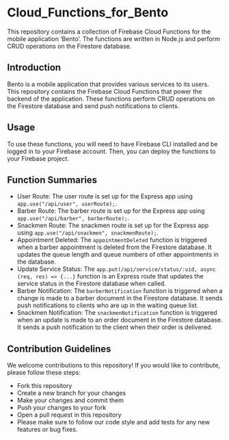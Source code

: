 # Cloud_Functions_for_Bento
This repository contains a collection of Firebase Cloud Functions for the mobile application ‘Bento’. The functions are written in Node.js and perform CRUD operations on the Firestore database.

## Introduction
Bento is a mobile application that provides various services to its users. This repository contains the Firebase Cloud Functions that power the backend of the application. These functions perform CRUD operations on the Firestore database and send push notifications to clients.

## Usage
To use these functions, you will need to have Firebase CLI installed and be logged in to your Firebase account. Then, you can deploy the functions to your Firebase project.

## Function Summaries
- User Route: The user route is set up for the Express app using `app.use("/api/user", userRoute);`.
- Barber Route: The barber route is set up for the Express app using `app.use("/api/barber", barberRoute);`.
- Snackmen Route: The snackmen route is set up for the Express app using `app.use("/api/snackmen", snackmenRoute);`.
- Appointment Deleted: The `appointmentDeleted` function is triggered when a barber appointment is deleted from the Firestore database. It updates the queue length and queue numbers of other appointments in the database.
- Update Service Status: The `app.put(/api/service/status/:uid, async (req, res) => {...}` function is an Express route that updates the service status in the Firestore database when called.
- Barber Notification: The `barberNotification` function is triggered when a change is made to a barber document in the Firestore database. It sends push notifications to clients who are up in the waiting queue list.
- Snackmen Notification: The `snackmenNotification` function is triggered when an update is made to an order document in the Firestore database. It sends a push notification to the client when their order is delivered.
## Contribution Guidelines
We welcome contributions to this repository! If you would like to contribute, please follow these steps:

- Fork this repository
- Create a new branch for your changes
- Make your changes and commit them
- Push your changes to your fork
- Open a pull request in this repository
- Please make sure to follow our code style and add tests for any new features or bug fixes.

